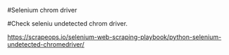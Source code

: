 #Selenium chrom driver

#Check seleniu undetected chrom driver. 

  https://scrapeops.io/selenium-web-scraping-playbook/python-selenium-undetected-chromedriver/
